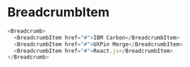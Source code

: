 # BreadcrumbItem

```javascript
<Breadcrumb>
  <BreadcrumbItem href="#">IBM Carbon</BreadcrumbItem>
  <BreadcrumbItem href="#">UXPin Merge</BreadcrumbItem>
  <BreadcrumbItem href="#">React.js</BreadcrumbItem>
</Breadcrumb>
```